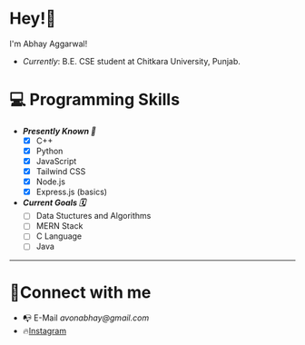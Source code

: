 # Hey!👋

I'm Abhay Aggarwal!
* _Currently_: B.E. CSE student at Chitkara University, Punjab.

# 💻 Programming Skills
* ***Presently Known 🎯***
    - [x] C++
    - [x] Python
    - [x] JavaScript
    - [x] Tailwind CSS
    - [x] Node.js
    - [x] Express.js (basics)

* ***Current Goals 🗓️***
    - [ ] Data Stuctures and Algorithms
    - [ ] MERN Stack
    - [ ] C Language
    - [ ] Java

---


# 📱Connect with me
* 📭 E-Mail _avonabhay@gmail.com_
* 🔥[Instagram](https://www.instagram.com/high_abhay/)
